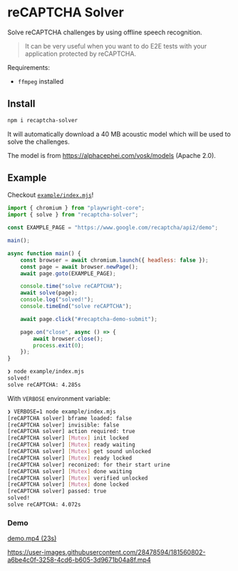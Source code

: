 # reCAPTCHA Solver

Solve reCAPTCHA challenges by using offline speech recognition.

> It can be very useful when you want to do E2E tests with your application protected by reCAPTCHA.

Requirements:

- `ffmpeg` installed

## Install

```sh
npm i recaptcha-solver
```

It will automatically download a 40 MB acoustic model which will be used to solve the challenges.

The model is from <https://alphacephei.com/vosk/models> (Apache 2.0).

## Example

Checkout [`example/index.mjs`](example/index.mjs)!

```js
import { chromium } from "playwright-core";
import { solve } from "recaptcha-solver";

const EXAMPLE_PAGE = "https://www.google.com/recaptcha/api2/demo";

main();

async function main() {
    const browser = await chromium.launch({ headless: false });
    const page = await browser.newPage();
    await page.goto(EXAMPLE_PAGE);

    console.time("solve reCAPTCHA");
    await solve(page);
    console.log("solved!");
    console.timeEnd("solve reCAPTCHA");

    await page.click("#recaptcha-demo-submit");

    page.on("close", async () => {
        await browser.close();
        process.exit(0);
    });
}
```

```sh
❯ node example/index.mjs
solved!
solve reCAPTCHA: 4.285s
```

With `VERBOSE` environment variable:

```sh
❯ VERBOSE=1 node example/index.mjs
[reCAPTCHA solver] bframe loaded: false
[reCAPTCHA solver] invisible: false
[reCAPTCHA solver] action required: true
[reCAPTCHA solver] [Mutex] init locked
[reCAPTCHA solver] [Mutex] ready waiting
[reCAPTCHA solver] [Mutex] get sound unlocked
[reCAPTCHA solver] [Mutex] ready locked
[reCAPTCHA solver] reconized: for their start urine
[reCAPTCHA solver] [Mutex] done waiting
[reCAPTCHA solver] [Mutex] verified unlocked
[reCAPTCHA solver] [Mutex] done locked
[reCAPTCHA solver] passed: true
solved!
solve reCAPTCHA: 4.072s
```

### Demo

[demo.mp4 (23s)](example/demo.mp4)

https://user-images.githubusercontent.com/28478594/181560802-a6be4c0f-3258-4cd6-b605-3d9671b04a8f.mp4
